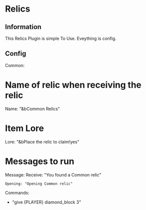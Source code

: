 # Relics

## Information
This Relics Plugin is simple To Use. Eveything is config.

## Config

Common:
  # Name of relic when receiving the relic
  Name: "&bCommon Relics"
  
  # Item Lore
  Lore: "&bPlace the relic to claim!yes"
  
  # Messages to run
  Message:
    Receive: "You found a Common relic"
    
    Opening: "Opening Common relic"
 
  Commands:
  
  - "give {PLAYER} diamond_block 3"


